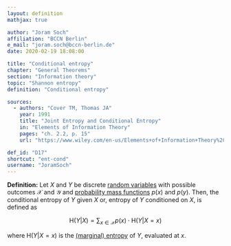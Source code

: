 ```yaml
---
layout: definition
mathjax: true

author: "Joram Soch"
affiliation: "BCCN Berlin"
e_mail: "joram.soch@bccn-berlin.de"
date: 2020-02-19 18:08:00

title: "Conditional entropy"
chapter: "General Theorems"
section: "Information theory"
topic: "Shannon entropy"
definition: "Conditional entropy"

sources:
  - authors: "Cover TM, Thomas JA"
    year: 1991
    title: "Joint Entropy and Conditional Entropy"
    in: "Elements of Information Theory"
    pages: "ch. 2.2, p. 15"
    url: "https://www.wiley.com/en-us/Elements+of+Information+Theory%2C+2nd+Edition-p-9780471241959"

def_id: "D17"
shortcut: "ent-cond"
username: "JoramSoch"
---
```



**Definition:** Let $X$ and $Y$ be discrete [random variables](/D/rvar) with possible outcomes $\mathcal{X}$ and $\mathcal{Y}$ and [probability mass functions](/D/pmf) $p(x)$ and $p(y)$. Then, the conditional entropy of $Y$ given $X$ or, entropy of $Y$ conditioned on $X$, is defined as

$$ \label{eq:ent-cond}
\mathrm{H}(Y|X) = \sum_{x \in \mathcal{X}} p(x) \cdot \mathrm{H}(Y|X=x)
$$

where $\mathrm{H}(Y \vert X=x)$ is the [(marginal) entropy](/D/ent) of $Y$, evaluated at $x$.